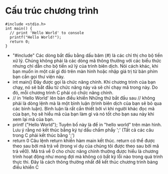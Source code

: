 
# Cấu trúc chương trình
```
#include <stdio.h>
int main() {
  // print 'Hello World' to console
  printf("Hello World!");
  return 0;
}
```
- "#include"
Các dòng bắt đầu bằng dấu băm (#) là các chỉ thị cho bộ tiền xử lý. Chúng không phải là các dòng mã thông thường với các biểu thức nhưng chỉ dẫn cho bộ tiền xử lý của trình biên dịch. Nói cách khác, khi bạn muốn in một cái gì đó trên màn hình hoặc nhập giá trị từ bàn phím bạn cần gọi thư viện này.
- int main()
Đây được gọi là chức năng chính. Khi chương trình của bạn chạy, nó sẽ bắt đầu từ chức năng này và sẽ chỉ chạy mã trong này. Do đó, mỗi chương trình C phải có chức năng chính.
- // in 'Hello World' lên bàn điều khiển
Những thứ bắt đầu sau // không phải là dòng lệnh mà là một bình luận (trình biên dịch của bạn sẽ bỏ qua các bình luận). Bình luận là rất cần thiết bởi vì khi người khác đọc mã của bạn, họ sẽ hiểu mã của bạn làm gì và nó tốt cho bạn sau này khi xem lại mã của bạn.
- printf ("Hello World");
Tuyên bố này là để in "hello world" trên màn hình. Lưu ý rằng nó kết thúc bằng ký tự dấu chấm phẩy ';' (Tất cả các câu trong C phải kết thúc bằng ';')
- return 0
Câu lệnh return khiến hàm main kết thúc. return có thể được theo sau bởi mã trả về (trong ví dụ của chúng tôi được theo sau bởi mã trả về0). Mã trả về 0 cho chức năng chính thường được hiểu là chương trình hoạt động như mong đợi mà không có bất kỳ lỗi nào trong quá trình thực thi. Đây là cách thông thường nhất để kết thúc chương trình bảng điều khiển C
